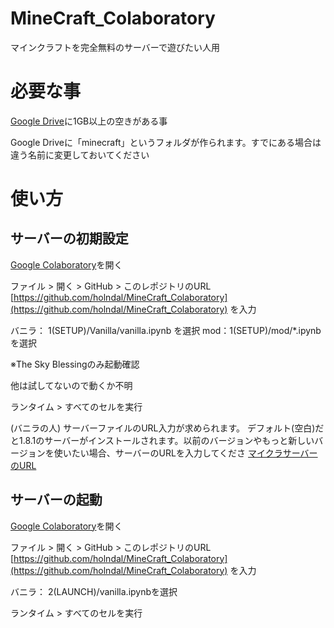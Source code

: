 # MineCraft_Colaboratory
マインクラフトを完全無料のサーバーで遊びたい人用

# 必要な事
[Google Drive](https://drive.google.com/drive/my-drive)に1GB以上の空きがある事

Google Driveに「minecraft」というフォルダが作られます。すでにある場合は違う名前に変更しておいてください

# 使い方

## サーバーの初期設定
[Google Colaboratory](https://colab.research.google.com/notebooks/welcome.ipynb?hl=ja)を開く

ファイル > 開く > GitHub > このレポジトリのURL  
[https://github.com/holndal/MineCraft_Colaboratory](https://github.com/holndal/MineCraft_Colaboratory)  を入力 

バニラ： 1(SETUP)/Vanilla/vanilla.ipynb を選択
mod：1(SETUP)/mod/*.ipynbを選択

※The Sky Blessingのみ起動確認

他は試してないので動くか不明

ランタイム > すべてのセルを実行

(バニラの人) サーバーファイルのURL入力が求められます。
デフォルト(空白)だと1.8.1のサーバーがインストールされます。以前のバージョンやもっと新しいバージョンを使いたい場合、サーバーのURLを入力してくださ
[マイクラサーバーのURL](https://mcversions.net/)

## サーバーの起動
[Google Colaboratory](https://colab.research.google.com/notebooks/welcome.ipynb?hl=ja)を開く

ファイル > 開く > GitHub > このレポジトリのURL  
[https://github.com/holndal/MineCraft_Colaboratory](https://github.com/holndal/MineCraft_Colaboratory)  を入力 

バニラ： 2(LAUNCH)/vanilla.ipynbを選択

ランタイム > すべてのセルを実行



